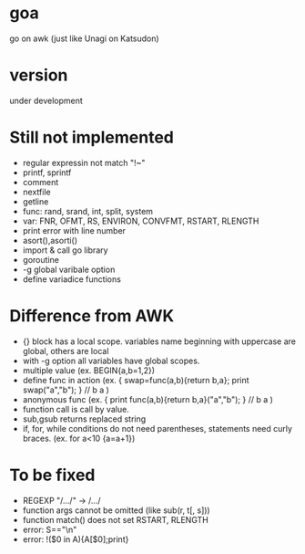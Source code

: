 # goa
go on awk (just like Unagi on Katsudon)

# version
under development

# Still not implemented
* regular expressin not match "!~"
* printf, sprintf
* comment
* nextfile
* getline
* func: rand, srand, int, split, system
* var: FNR, OFMT, RS, ENVIRON, CONVFMT, RSTART, RLENGTH
* print error with line number
* asort(),asorti()
* import & call go library
* goroutine
* -g global varibale option
* define variadice functions

# Difference from AWK
* {} block has a local scope. variables name beginning with uppercase are global, others are local
* with -g option all variables have global scopes.
* multiple value (ex. BEGIN{a,b=1,2})
* define func in action (ex. { swap=func(a,b){return b,a}; print swap("a","b"); } // b a )
* anonymous func (ex. { print func(a,b){return b,a}("a","b"); } // b a )
* function call is call by value.
* sub,gsub returns replaced string
* if, for, while conditions do not need parentheses, statements need curly braces. (ex. for a<10 {a=a+1}) 

# To be fixed
* REGEXP "/.../" -> /.../
* function args cannot be omitted (like sub(r, t[, s]))
* function match() does not set RSTART, RLENGTH
* error: S=="\n"
* error: !($0 in A){A[$0];print}
